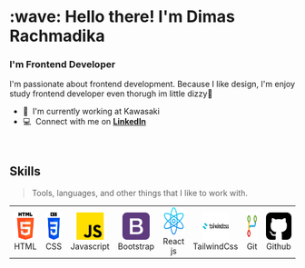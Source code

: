 <h1 align="left" id="macropower-title">:wave: Hello there! I'm Dimas Rachmadika</h1>
<h3 align="left">I'm Frontend Developer</h3>

I'm passionate about frontend development. Because I like design, I'm enjoy study frontend developer
even thorugh im little dizzy🤯

- :office: &nbsp;I'm currently working at Kawasaki
- :computer: &nbsp;Connect with me on **[LinkedIn]**

<br>

<h2 align="left" id="macropower-tech">Skills</h2>

> Tools, languages, and other things that I like to work with.

<table>
  <tr>
    <td align="center" width="96">
      <a href="#html">
        <img src="./img/html-5.png" width="48" height="48" alt="html" />
      </a>
      <br>HTML
    </td>
    <td align="center" width="96">
      <a href="#css">
        <img src="./img/css-3.png" width="48" height="48" alt="css" />
      </a>
      <br>CSS
    </td>
    <td align="center" width="96">
      <a href="#javascript">
        <img src="./img/js.png" width="48" height="48" alt="javascript" />
      </a>
      <br>Javascript
    </td>
    <td align="center" width="96">
      <a href="#bootstrap">
        <img src="./img/bootstrap.png" width="48" height="48" alt="bootstrap" />
      </a>
      <br>Bootstrap
    </td>
    <td align="center" width="96">
      <a href="#react-js">
        <img src="./img/react.png" width="48" height="48" alt="react js" />
      </a>
      <br>React js
    </td>
    <td align="center" width="96">
      <a href="#tailwindcss" >
        <img src="./img/tailwind-css.png" width="48" height="48" alt="tailwindcss" />
      </a>
      <br>TailwindCss
    </td>
    <td align="center" width="96">
      <a href="#git" >
        <img src="./img/git.png" width="48" height="48" alt="Git" />
      </a>
      <br>Git
    </td>
    <td align="center" width="96">
      <a href="github.com/dimasrdika" >
        <img src="./img/github-sign.png" width="48" height="48" alt="github" />
      </a>
      <br>Github
    </td>
  </tr>
</table>

<!-- links -->

[linkedin]: https://www.linkedin.com/in/dimas-rachmadika-301b2517b/ "Dimas Rachmadika LinkedIn"
